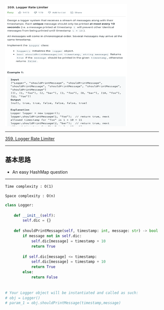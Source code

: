 <img src="2022-11-14-23-22-59.png" width="400" height="400"/>

___
[359. Logger Rate Limiter](https://leetcode.com/problems/logger-rate-limiter/)
___


## 基本思路
* An easy HashMap question

___

`Time complexity : O(1)`

`Space complexity : O(n)`
```python
class Logger:

    def __init__(self):
        self.dic = {}

    def shouldPrintMessage(self, timestamp: int, message: str) -> bool:
        if message not in self.dic:
            self.dic[message] = timestamp + 10
            return True
        
        if self.dic[message] <= timestamp:
            self.dic[message] = timestamp + 10
            return True
        else:
            return False


# Your Logger object will be instantiated and called as such:
# obj = Logger()
# param_1 = obj.shouldPrintMessage(timestamp,message)
```